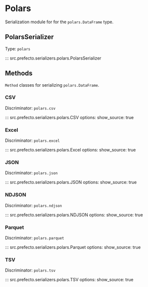 # Polars

Serialization module for for the `polars.DataFrame` type.

## PolarsSerializer

Type: `polars`

::: src.prefecto.serializers.polars.PolarsSerializer

## Methods

`Method` classes for serializing `polars.DataFrame`.

### CSV

Discriminator: `polars.csv`

::: src.prefecto.serializers.polars.CSV
    options:
        show_source: true

### Excel

Discriminator: `polars.excel`

::: src.prefecto.serializers.polars.Excel
    options:
        show_source: true

### JSON

Discriminator: `polars.json`

::: src.prefecto.serializers.polars.JSON
    options:
        show_source: true

### NDJSON

Discriminator: `polars.ndjson`

::: src.prefecto.serializers.polars.NDJSON
    options:
        show_source: true

### Parquet

Discriminator: `polars.parquet`

::: src.prefecto.serializers.polars.Parquet
    options:
        show_source: true

### TSV

Discriminator: `polars.tsv`

::: src.prefecto.serializers.polars.TSV
    options:
        show_source: true
